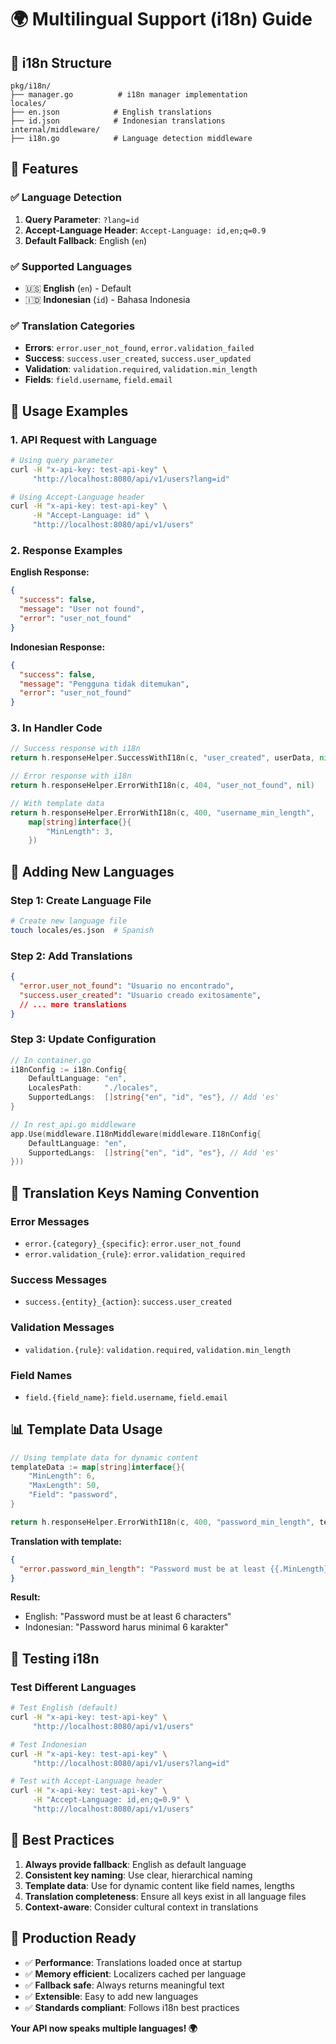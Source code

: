 # 🌍 Multilingual Support (i18n) Guide

## 📁 i18n Structure

```
pkg/i18n/
├── manager.go          # i18n manager implementation
locales/
├── en.json            # English translations
├── id.json            # Indonesian translations
internal/middleware/
├── i18n.go            # Language detection middleware
```

## 🎯 Features

### ✅ **Language Detection**
1. **Query Parameter**: `?lang=id`
2. **Accept-Language Header**: `Accept-Language: id,en;q=0.9`
3. **Default Fallback**: English (`en`)

### ✅ **Supported Languages**
- 🇺🇸 **English** (`en`) - Default
- 🇮🇩 **Indonesian** (`id`) - Bahasa Indonesia

### ✅ **Translation Categories**
- **Errors**: `error.user_not_found`, `error.validation_failed`
- **Success**: `success.user_created`, `success.user_updated`
- **Validation**: `validation.required`, `validation.min_length`
- **Fields**: `field.username`, `field.email`

## 🚀 Usage Examples

### **1. API Request with Language**

```bash
# Using query parameter
curl -H "x-api-key: test-api-key" \
     "http://localhost:8080/api/v1/users?lang=id"

# Using Accept-Language header
curl -H "x-api-key: test-api-key" \
     -H "Accept-Language: id" \
     "http://localhost:8080/api/v1/users"
```

### **2. Response Examples**

**English Response:**
```json
{
  "success": false,
  "message": "User not found",
  "error": "user_not_found"
}
```

**Indonesian Response:**
```json
{
  "success": false,
  "message": "Pengguna tidak ditemukan", 
  "error": "user_not_found"
}
```

### **3. In Handler Code**

```go
// Success response with i18n
return h.responseHelper.SuccessWithI18n(c, "user_created", userData, nil)

// Error response with i18n
return h.responseHelper.ErrorWithI18n(c, 404, "user_not_found", nil)

// With template data
return h.responseHelper.ErrorWithI18n(c, 400, "username_min_length", 
    map[string]interface{}{
        "MinLength": 3,
    })
```

## 📝 Adding New Languages

### **Step 1: Create Language File**
```bash
# Create new language file
touch locales/es.json  # Spanish
```

### **Step 2: Add Translations**
```json
{
  "error.user_not_found": "Usuario no encontrado",
  "success.user_created": "Usuario creado exitosamente",
  // ... more translations
}
```

### **Step 3: Update Configuration**
```go
// In container.go
i18nConfig := i18n.Config{
    DefaultLanguage: "en",
    LocalesPath:     "./locales",
    SupportedLangs:  []string{"en", "id", "es"}, // Add 'es'
}

// In rest_api.go middleware
app.Use(middleware.I18nMiddleware(middleware.I18nConfig{
    DefaultLanguage: "en",
    SupportedLangs:  []string{"en", "id", "es"}, // Add 'es'
}))
```

## 🔧 Translation Keys Naming Convention

### **Error Messages**
- `error.{category}_{specific}`: `error.user_not_found`
- `error.validation_{rule}`: `error.validation_required`

### **Success Messages**
- `success.{entity}_{action}`: `success.user_created`

### **Validation Messages**
- `validation.{rule}`: `validation.required`, `validation.min_length`

### **Field Names**
- `field.{field_name}`: `field.username`, `field.email`

## 📊 Template Data Usage

```go
// Using template data for dynamic content
templateData := map[string]interface{}{
    "MinLength": 6,
    "MaxLength": 50,
    "Field": "password",
}

return h.responseHelper.ErrorWithI18n(c, 400, "password_min_length", templateData)
```

**Translation with template:**
```json
{
  "error.password_min_length": "Password must be at least {{.MinLength}} characters"
}
```

**Result:**
- English: "Password must be at least 6 characters"
- Indonesian: "Password harus minimal 6 karakter"

## 🧪 Testing i18n

### **Test Different Languages**
```bash
# Test English (default)
curl -H "x-api-key: test-api-key" \
     "http://localhost:8080/api/v1/users"

# Test Indonesian
curl -H "x-api-key: test-api-key" \
     "http://localhost:8080/api/v1/users?lang=id"

# Test with Accept-Language header
curl -H "x-api-key: test-api-key" \
     -H "Accept-Language: id,en;q=0.9" \
     "http://localhost:8080/api/v1/users"
```

## 🎯 Best Practices

1. **Always provide fallback**: English as default language
2. **Consistent key naming**: Use clear, hierarchical naming
3. **Template data**: Use for dynamic content like field names, lengths
4. **Translation completeness**: Ensure all keys exist in all language files
5. **Context-aware**: Consider cultural context in translations

## 🚀 Production Ready

- ✅ **Performance**: Translations loaded once at startup
- ✅ **Memory efficient**: Localizers cached per language
- ✅ **Fallback safe**: Always returns meaningful text
- ✅ **Extensible**: Easy to add new languages
- ✅ **Standards compliant**: Follows i18n best practices

**Your API now speaks multiple languages! 🌍**
